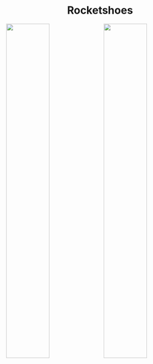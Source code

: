 <h1 align="center">Rocketshoes</h1>
<img src="https://i.imgur.com/JHUYTWz.png" width="48%" align="left"/>
<img src="https://i.imgur.com/yrnmKP3.png" width="48%" align="right"/>